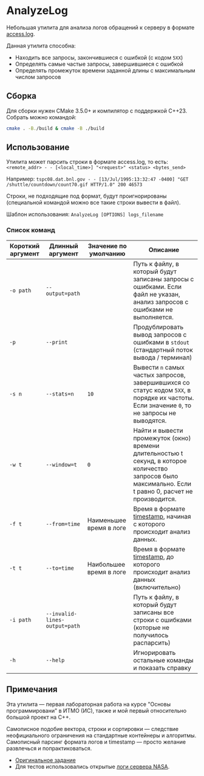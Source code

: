 # AnalyzeLog

Небольшая утилита для анализа логов обращений к серверу в формате [access.log](https://ru.wikipedia.org/wiki/Access.log).

Данная утилита способна:
* Находить все запросы, закончившиеся с ошибкой (с кодом `5XX`)
* Определять самые частые запросы, завершившиеся с ошибкой
* Определять промежуток времени заданной длины с максимальным числом запросов

## Сборка
Для сборки нужен CMake 3.5.0+ и компилятор с поддержкой C++23. Собрать можно командой:

```bash
cmake . -B./build & cmake -B ./build
```

## Использование
Утилита может парсить строки в формате access.log, то есть:
`<remote_addr> - - [<local_time>] "<request>" <status> <bytes_send>`

Например:
`tspc08.dat.bnl.gov - - [13/Jul/1995:13:32:47 -0400] "GET /shuttle/countdown/count70.gif HTTP/1.0" 200 46573`

Строки, не подходящие под формат, будут проигнорированы (специальной командой можно все такие строки вывести в файл).

Шаблон использования:
`AnalyzeLog [OPTIONS] logs_filename`

### Список команд
| Короткий аргумент | Длинный аргумент              | Значение по умолчанию   | Описание |
|-------------------|-------------------------------|-------------------------|----------|
| `-o path`         | `--output=path`               |                         | Путь к файлу, в который будут записаны запросы с ошибками. Если файл не указан, анализ запросов с ошибками не выполняется. |
| `-p`              | `--print`                     |                         | Продублировать вывод запросов с ошибками в `stdout` (стандартный поток вывода / терминал) |
| `-s n`            | `--stats=n`                   | `10`                    | Вывести `n` самых частых запросов, завершившихся со статус кодом `5XX`, в порядке их частоты. Если значение `0`, то не запросы не выводятся. |
| `-w t`            | `--window=t`                  | `0`                     | Найти и вывести промежуток (окно) времени длительностью t секунд, в которое количество запросов было максимально. Eсли t равно 0, расчет не производится. |
| `-f t`            | `--from=time`                 | Наименьшее время в логе | Время в формате [timestamp](https://www.unixtimestamp.com), начиная с которого происходит анализ данных. |
| `-t t`            | `--to=time`                   | Наибольшее время в логе | Время в формате [timestamp](https://www.unixtimestamp.com), до которого происходит анализ данных (включительно) |
| `-i path`         | `--invalid-lines-output=path` |                         | Путь к файлу, в который будут записаны все строки с ошибками (которые не получилось распарсить) |
| `-h`              | `--help`                      |                         | Игнорировать остальные команды и показать справку

## Примечания
Эта утилита — первая лабораторная работа на курсе "Основы программировани" в ИТМО (ИС), также и мой первый относительно большой проект на C++.

Самописное подобие вектора, строки и сортировки — следствие неофициального ограничения на стандартные контейнеры и алгоритмы. Самописный парсинг формата логов и timestamp — просто желание развлечься и попрактиковаться.

* [Оригинальное задание](task.md)
* Для тестов использовались открытые [логи сервера NASA](https://drive.google.com/file/d/1jjzMocc0Rn9TqkK_51Oo93Fy78KYnm2i/view).
